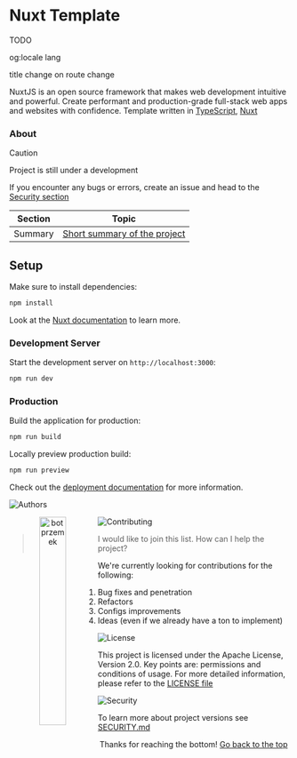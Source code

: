 # Nuxt Template

TODO

og:locale
lang

title change on route change

NuxtJS is an open source framework that makes web development intuitive and powerful.
Create performant and production-grade full-stack web apps and websites with confidence.
Template written in [TypeScript](https://typescriptlang.org/), [Nuxt](https://nuxt.com/)

### About

> [!Caution]
> Project is still under a development

If you encounter any bugs or errors, create an issue and head to the [Security section](#security)

<p id="navigation"></p>

| Section      | Topic                                                        |
| ------------ | ------------------------------------------------------------ |
| Summary      | [Short summary of the project](#blink)                       |

<p id="features"></p>

<p id="technologies"></p>

<p id="setup"></p>

## Setup

Make sure to install dependencies:

```bash
npm install
```

Look at the [Nuxt documentation](https://nuxt.com/docs/getting-started/introduction) to learn more.

### Development Server

Start the development server on `http://localhost:3000`:

```bash
npm run dev
```

### Production

Build the application for production:

```bash
npm run build
```

Locally preview production build:

```bash
npm run preview
```

Check out the [deployment documentation](https://nuxt.com/docs/getting-started/deployment) for more information.

<p id="authors"></p>

![Authors](./.github/readme/authors.svg)

<p align="center">
    <a href="https://github.com/botprzemek">
        <img src="./.github/readme/botprzemek.svg" alt="botprzemek" width="31%" align="left"/>
    </a>
</p>

<p id="contributing"></p>

![Contributing](./.github/readme/contributing.svg)

> I would like to join this list. How can I help the project?

We're currently looking for contributions for the following:

1. Bug fixes and penetration
2. Refactors
3. Configs improvements
4. Ideas (even if we already have a ton to implement)

<p id="license"></p>

![License](./.github/readme/license.svg)

This project is licensed under the Apache License, Version 2.0. Key points are: permissions and conditions of usage. For
more detailed information, please refer to the [LICENSE file](./LICENSE)

<p id="security"></p>

![Security](./.github/readme/security.svg)

To learn more about project versions see [SECURITY.md](./SECURITY.md)

<p align="center">
    Thanks for reaching the bottom!
    <a href="#navigation">Go back to the top</a>
</p>
